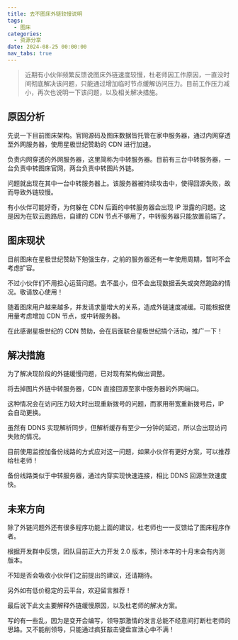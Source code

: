 ```yaml
---
title: 去不图床外链较慢说明
tags:
  - 图床
categories:
  - 资源分享
date: 2024-08-25 00:00:00
nav_tabs: true
---
```


> 近期有小伙伴频繁反馈说图床外链速度较慢，杜老师因工作原因，一直没时间彻底解决该问题，只能通过增加临时节点缓解访问压力。目前工作压力减小，再次也说明一下该问题，以及相关解决措施。

<!-- more -->

## 原因分析

先说一下目前图床架构。官网源码及图床数据皆托管在家中服务器，通过内网穿透至外网服务器，使用星极世纪赞助的 CDN 进行加速。

负责内网穿透的外网服务器，这里简称为中转服务器。目前有三台中转服务器，一台负责中转图床官网，两台负责中转图片外链。

问题就出现在其中一台中转服务器上。该服务器被持续攻击中，使得回源失败，故而导致外链较慢。

有小伙伴可能好奇，为何躲在 CDN 后面的中转服务器会出现 IP 泄露的问题。这是因为在软云跑路后，自建的 CDN 节点不够用了，中转服务器只能放置前端了。

## 图床现状

目前图床在星极世纪赞助下勉强生存，之前的服务器还有一年使用周期，暂时不会考虑扩容。

不过小伙伴们不用担心运营问题。去不虽小，但不会出现数据丢失或突然跑路的情况。敬请放心使用！

随着图床用户越来越多，并发请求量增大的关系，造成外链速度减缓。可能根据使用量考虑增加 CDN 节点，或中转服务器。

在此感谢星极世纪的 CDN 赞助，会在后面联合星极世纪搞个活动，推广一下！

## 解决措施

为了解决现阶段的外链缓慢问题，已对现有架构做出调整。

将去掉图片外链中转服务器，CDN 直接回源至家中服务器的外网端口。

这种情况会在访问压力较大时出现重新拨号的问题，而家用带宽重新拨号后，IP 会自动更换。

虽然有 DDNS 实现解析同步，但解析缓存有至少一分钟的延迟，所以会出现访问失败的情况。

目前使用监控加备份线路的方式应对这一问题，如果小伙伴有更好方案，可以推荐给杜老师！

备份线路类似于中转服务器，通过内穿实现快速连接，相比 DDNS 回源生效速度快。

## 未来方向

除了外链问题外还有很多程序功能上面的建议，杜老师也一一反馈给了图床程序作者。

根据开发群中反馈，团队目前正大力开发 2.0 版本，预计本年的十月末会有内测版本。

不知是否会吸收小伙伴们之前提出的建议，还请期待。

另外如有低价稳定的云平台，欢迎留言推荐！

最后说下此文主要解释外链缓慢原因，以及杜老师的解决方案。

写的有一些乱，因为是变开会编写，领导那激情的发言总能不经意间打断杜老师的思路。又不能削领导，只能通过疯狂敲击键盘宣泄心中不满！